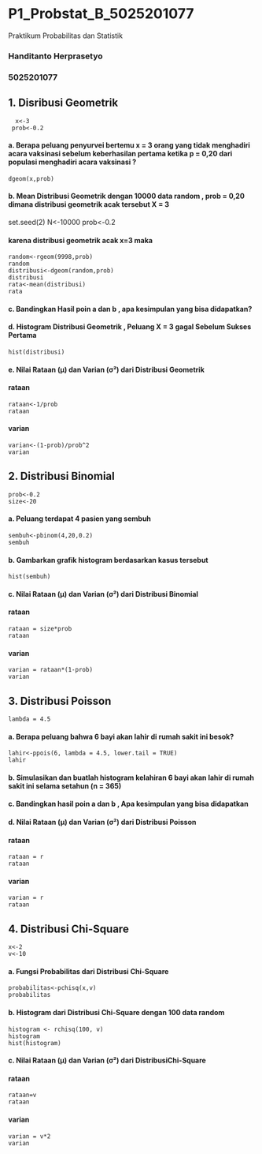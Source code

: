 # P1_Probstat_B_5025201077
Praktikum Probabilitas dan Statistik

### Handitanto Herprasetyo
### 5025201077

 ## 1. Disribusi Geometrik
 ```
   x<-3
  prob<-0.2
  ```
 #### a. Berapa peluang penyurvei bertemu x = 3 orang yang tidak menghadiri acara vaksinasi sebelum keberhasilan pertama ketika p = 0,20 dari populasi menghadiri acara vaksinasi ?
  ```
  dgeom(x,prob)
  ```
  #### b. Mean Distribusi Geometrik dengan 10000 data random , prob = 0,20 dimana distribusi geometrik acak tersebut X = 3
 
  set.seed(2)
  N<-10000
  prob<-0.2
  

  #### karena distribusi geometrik acak x=3 maka
  ```
  random<-rgeom(9998,prob)
  random
  distribusi<-dgeom(random,prob)
  distribusi
  rata<-mean(distribusi)
  rata
  ```
  #### c. Bandingkan Hasil poin a dan b , apa kesimpulan yang bisa didapatkan?

  #### d. Histogram Distribusi Geometrik , Peluang X = 3 gagal Sebelum Sukses Pertama
  ```
  hist(distribusi)
  ```
  
  #### e. Nilai Rataan (μ) dan Varian (σ²) dari Distribusi Geometrik
  
  #### rataan
  ```
  rataan<-1/prob
  rataan
  ```

  #### varian
  ```
  varian<-(1-prob)/prob^2
  varian
  ```
  
  ## 2. Distribusi Binomial
  ```
  prob<-0.2
  size<-20
  ```
  #### a. Peluang terdapat 4 pasien yang sembuh
  ```
  sembuh<-pbinom(4,20,0.2)
  sembuh
  ```
  #### b. Gambarkan grafik histogram berdasarkan kasus tersebut
  ```
  hist(sembuh)
  ```
  #### c. Nilai Rataan (μ) dan Varian (σ²) dari Distribusi Binomial
  #### rataan
  ```
  rataan = size*prob
  rataan
  ```
  #### varian
  ```
  varian = rataan*(1-prob)
  varian
  ``` 
  
  ## 3. Distribusi Poisson
  ```
  lambda = 4.5
  ```
  #### a. Berapa peluang bahwa 6 bayi akan lahir di rumah sakit ini besok?
  ```
  lahir<-ppois(6, lambda = 4.5, lower.tail = TRUE)
  lahir
  ```
  #### b. Simulasikan dan buatlah histogram kelahiran 6 bayi akan lahir di rumah sakit ini selama setahun (n = 365)
  
  #### c. Bandingkan hasil poin a dan b , Apa kesimpulan yang bisa didapatkan
  
  #### d. Nilai Rataan (μ) dan Varian (σ²) dari Distribusi Poisson
  #### rataan
  ```
  rataan = r
  rataan
  ```
  #### varian
  ```
  varian = r
  rataan
  ```
  
  ## 4. Distribusi Chi-Square
  ```
  x<-2
  v<-10
  ```
  #### a. Fungsi Probabilitas dari Distribusi Chi-Square
  ```
  probabilitas<-pchisq(x,v)
  probabilitas
  ```
  #### b. Histogram dari Distribusi Chi-Square dengan 100 data random
  ```
  histogram <- rchisq(100, v)
  histogram
  hist(histogram)
  ```
  #### c. Nilai Rataan (μ) dan Varian (σ²) dari DistribusiChi-Square
  #### rataan
  ```
  rataan=v
  rataan
  ```
  #### varian
  ```
  varian = v*2
  varian
  ```

